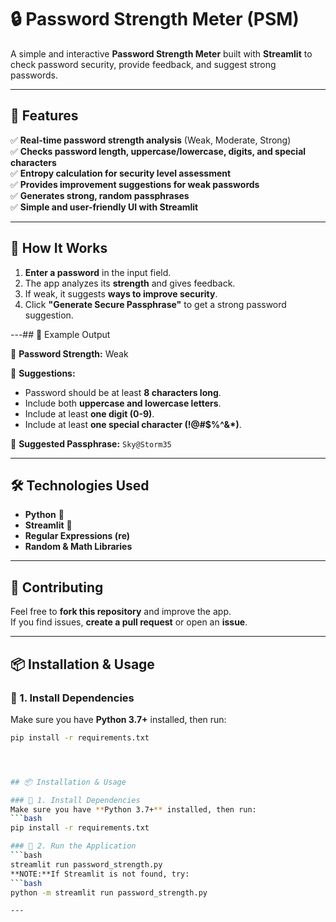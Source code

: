 # 🔒 Password Strength Meter (PSM)

A simple and interactive **Password Strength Meter** built with **Streamlit** to check password security, provide feedback, and suggest strong passwords.

---

## 🚀 Features
✅ **Real-time password strength analysis** (Weak, Moderate, Strong)  
✅ **Checks password length, uppercase/lowercase, digits, and special characters**  
✅ **Entropy calculation for security level assessment**  
✅ **Provides improvement suggestions for weak passwords**  
✅ **Generates strong, random passphrases**  
✅ **Simple and user-friendly UI with Streamlit**  

---

## 🎯 How It Works
1. **Enter a password** in the input field.  
2. The app analyzes its **strength** and gives feedback.  
3. If weak, it suggests **ways to improve security**.  
4. Click **"Generate Secure Passphrase"** to get a strong password suggestion.  

---## 📜 Example Output

🔹 **Password Strength:** Weak  

🔹 **Suggestions:**  
- Password should be at least **8 characters long**.  
- Include both **uppercase and lowercase letters**.  
- Include at least **one digit (0-9)**.  
- Include at least **one special character (!@#$%^&*)**.  

🔹 **Suggested Passphrase:** `Sky@Storm35`  

---

## 🛠 Technologies Used
- **Python** 🐍  
- **Streamlit** 🎈  
- **Regular Expressions (re)**  
- **Random & Math Libraries**  

---

## 🤝 Contributing
Feel free to **fork this repository** and improve the app.  
If you find issues, **create a pull request** or open an **issue**.  

---

## 📦 Installation & Usage

### 🔹 1. Install Dependencies  
Make sure you have **Python 3.7+** installed, then run:  
```bash
pip install -r requirements.txt




## 📦 Installation & Usage

### 🔹 1. Install Dependencies
Make sure you have **Python 3.7+** installed, then run:
```bash
pip install -r requirements.txt

### 🔹 2. Run the Application
```bash
streamlit run password_strength.py
**NOTE:**If Streamlit is not found, try:
```bash
python -m streamlit run password_strength.py

---





 
